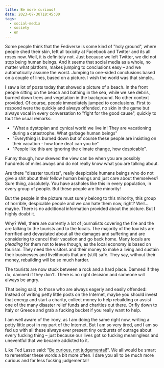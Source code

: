 ```yaml
---
title: Be more curious!
date: 2023-07-30T18:45:00
tags:
  - social-media
  - society
  - en
---
```


Some people think that the Fediverse is some kind of "holy ground", where people shed their skin, left all toxicity at Facebook and Twitter and its all roses now. Well, it is definitely not. Just because we left Twitter, we did not stop being human beings. And it seems that social media as a whole, no matter what platform, makes jumping to conclusions easy – and we automatically assume the worst. Jumping to one-sided conclusions based on a couple of lines, based on a picture. I wish the world was that simple...

I saw a lot of posts today that showed a picture of a beach. In the front people sitting on the beach and bathing in the sea, while we see debris, burned down trees and vegetation in the background. No other context provided. Of course, people immediately jumped to conclusions. First to respond were the quickly and always offended, no skin in the game but always vocal in every conversation to "fight for the good cause", quickly to tout the usual remarks:

- "What a dystopian and cynical world we live in! They are vacationing during a catastrophe. What garbage human beings"
- "Everything is burned down but of course these people are insisting on their vacation - how tone deaf can you be"
- "People like this are ignoring the climate change, how despicable".

Funny though, how skewed the view can be when you are possibly hundreds of miles aways and do not really know what you are talking about.

Are there "disaster tourists", really despicable humans beings who do not give a shit about their fellow human beings and just care about themselves? Sure thing, absolutely. You have assholes like this in every population, in every group of people. But these people are the minority!

But the people in the picture must surely belong to this minority, this group of horrible, despicable people and we can hate them now, right? Well... maybe. There is no additional information provided about the picture. But I highly doubt it.

Why? Well, there are currently a lot of journalists covering the fire and the are talking to the tourists and to the locals. The majority of the tourists are horrified and devastated about all the damages and suffering and are considering to cancel their vacation and go back home. Many locals are *pleading* for them not to leave though, as the local economy is based on tourism. They need the visitors and their money to make a living and sustain their businesses and livelihoods that are (still) safe. They say, without their money, rebuilding will be so much harder.

The tourists are now stuck between a rock and a hard place. Damned if they do, damned if they don't. There is no right decision and someone will always be angry.

That being said, to those who are always eagerly and easily offended: Instead of writing petty little posts on the Internet, maybe you should invest that energy and start a charity, collect money to help rebuilding or assist one of the many disaster relief funds and charities out there. Or fly down to Italy or Greece and grab a fucking bucket if you really want to help. 

I am well aware of the irony, as I am doing the same right now, writing a petty little post in my part of the Internet. But I am so very tired, and I am so fed up with all these always ever present tiny outbursts of outrage about every fucking thing – just because our lives got so fucking meaningless and uneventful that we became addicted to it.

Like Ted Lasso said: "[Be curious, not judgemental!](https://www.youtube.com/watch?v=5x0PzUoJS-U)". We all would be smart to remember these words a bit more often. I dare you all to be much more curious and far less fucking judgemental!
